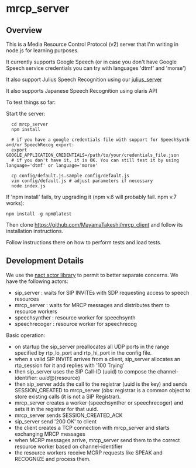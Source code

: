 # mrcp_server

## Overview

This is a Media Resource Control Protocol (v2) server that I'm writing in node.js for learning purposes.

It currently supports Google Speech (or in case you don't have Google Speech service credentials you can try with languages 'dtmf' and 'morse')

It also support Julius Speech Recognition using our [julius_server](https://github.com/MayamaTakeshi/julius_server)

It also supports Japanese Speech Recognition using olaris API

To test things so far:

Start the server:

```
  cd mrcp_server
  npm install

  # if you have a google credentials file with support for SpeechSynth and/or SpeechRecog export:
  export GOOGLE_APPLICATION_CREDENTIALS=/path/to/your/credentials_file.json
  # if you don't have it, it is OK. You can still test it by using language='dtmf' or language='morse'

  cp config/default.js.sample config/default.js
  vim config/default.js # adjust parameters if necessary
  node index.js
```

If 'npm install' fails, try upgrading it (npm v.6 will probably fail. npm v.7 works):
```
npm install -g npm@latest
```

Then clone https://github.com/MayamaTakeshi/mrcp_client and follow its installation instructions.

Follow instructions there on how to perform tests and load tests.

## Development Details

We use the [nact actor library](https://nact.io/) to permit to better separate concerns. We have the following actors:
  - sip_server : waits for SIP INVITEs with SDP requesting access to speech resources
  - mrcp_server : waits for MRCP messages and distributes them to resource workers
  - speechsynther : resource worker for speechsynth
  - speechrecoger : resource worker for speechrecog

Basic operation:
  - on startup the sip_server preallocates all UDP ports in the range specified by rtp_lo_port and rtp_hi_port in the config file.
  - when a valid SIP INVITE arrives from a client, sip_server allocates an rtp_session for it and replies with '100 Trying'
  - then sip_server uses the SIP Call-ID (uuid) to compose the channel-identifier: ${uuid}@${resource}
  - then sip_server adds the call to the registrar (uuid is the key) and sends SESSION_CREATED to mrcp_server (obs: registrar is a common object to store existing calls (it is not a SIP Registrar).
  - mrcp_server creates a worker (speechsynther or speechrecoger) and sets it in the registrar for that uuid.
  - mrcp_server sends SESSION_CREATED_ACK
  - sip_server send '200 OK' to client
  - the client creates a TCP connection with mrcp_server and starts exchanging MRCP messages
  - when MCRP messages arrive, mrcp_server send them to the correct resource worker based on channel-identifier
  - the resource workers receive MCRP requests like SPEAK and RECOGNIZE and process them.

